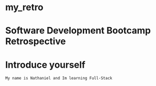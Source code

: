 # my_retro
# Software Development Bootcamp Retrospective
# Introduce yourself
    My name is Nathaniel and Im learning Full-Stack
    